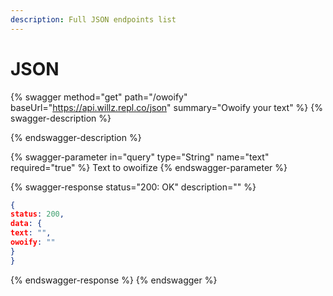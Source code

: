 ```yaml
---
description: Full JSON endpoints list
---
```


# JSON

{% swagger method="get" path="/owoify" baseUrl="https://api.willz.repl.co/json" summary="Owoify your text" %}
{% swagger-description %}

{% endswagger-description %}

{% swagger-parameter in="query" type="String" name="text" required="true" %}
Text to owoifize
{% endswagger-parameter %}

{% swagger-response status="200: OK" description="" %}
```json
{
status: 200,
data: {
text: "",
owoify: ""
}
}
```
{% endswagger-response %}
{% endswagger %}
